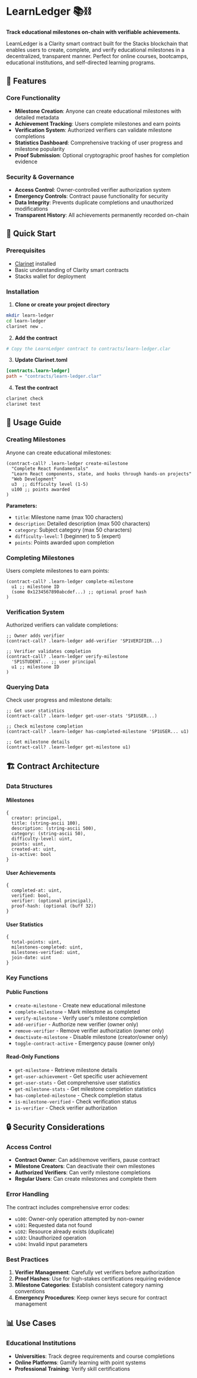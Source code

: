 # LearnLedger 📚⛓️

**Track educational milestones on-chain with verifiable achievements.**

LearnLedger is a Clarity smart contract built for the Stacks blockchain that enables users to create, complete, and verify educational milestones in a decentralized, transparent manner. Perfect for online courses, bootcamps, educational institutions, and self-directed learning programs.

## 🌟 Features

### Core Functionality
- **Milestone Creation**: Anyone can create educational milestones with detailed metadata
- **Achievement Tracking**: Users complete milestones and earn points
- **Verification System**: Authorized verifiers can validate milestone completions
- **Statistics Dashboard**: Comprehensive tracking of user progress and milestone popularity
- **Proof Submission**: Optional cryptographic proof hashes for completion evidence

### Security & Governance
- **Access Control**: Owner-controlled verifier authorization system
- **Emergency Controls**: Contract pause functionality for security
- **Data Integrity**: Prevents duplicate completions and unauthorized modifications
- **Transparent History**: All achievements permanently recorded on-chain

## 🚀 Quick Start

### Prerequisites
- [Clarinet](https://github.com/hirosystems/clarinet) installed
- Basic understanding of Clarity smart contracts
- Stacks wallet for deployment

### Installation

1. **Clone or create your project directory**
```bash
mkdir learn-ledger
cd learn-ledger
clarinet new .
```

2. **Add the contract**
```bash
# Copy the LearnLedger contract to contracts/learn-ledger.clar
```

3. **Update Clarinet.toml**
```toml
[contracts.learn-ledger]
path = "contracts/learn-ledger.clar"
```

4. **Test the contract**
```bash
clarinet check
clarinet test
```

## 📖 Usage Guide

### Creating Milestones

Anyone can create educational milestones:

```clarity
(contract-call? .learn-ledger create-milestone 
  "Complete React Fundamentals" 
  "Learn React components, state, and hooks through hands-on projects"
  "Web Development"
  u3  ;; difficulty level (1-5)
  u100 ;; points awarded
)
```

**Parameters:**
- `title`: Milestone name (max 100 characters)
- `description`: Detailed description (max 500 characters)  
- `category`: Subject category (max 50 characters)
- `difficulty-level`: 1 (beginner) to 5 (expert)
- `points`: Points awarded upon completion

### Completing Milestones

Users complete milestones to earn points:

```clarity
(contract-call? .learn-ledger complete-milestone 
  u1 ;; milestone ID
  (some 0x1234567890abcdef...) ;; optional proof hash
)
```

### Verification System

Authorized verifiers can validate completions:

```clarity
;; Owner adds verifier
(contract-call? .learn-ledger add-verifier 'SP1VERIFIER...)

;; Verifier validates completion
(contract-call? .learn-ledger verify-milestone 
  'SP1STUDENT... ;; user principal
  u1 ;; milestone ID
)
```

### Querying Data

Check user progress and milestone details:

```clarity
;; Get user statistics
(contract-call? .learn-ledger get-user-stats 'SP1USER...)

;; Check milestone completion
(contract-call? .learn-ledger has-completed-milestone 'SP1USER... u1)

;; Get milestone details
(contract-call? .learn-ledger get-milestone u1)
```

## 🏗️ Contract Architecture

### Data Structures

#### Milestones
```clarity
{
  creator: principal,
  title: (string-ascii 100),
  description: (string-ascii 500),
  category: (string-ascii 50),
  difficulty-level: uint,
  points: uint,
  created-at: uint,
  is-active: bool
}
```

#### User Achievements
```clarity
{
  completed-at: uint,
  verified: bool,
  verifier: (optional principal),
  proof-hash: (optional (buff 32))
}
```

#### User Statistics
```clarity
{
  total-points: uint,
  milestones-completed: uint,
  milestones-verified: uint,
  join-date: uint
}
```

### Key Functions

#### Public Functions
- `create-milestone` - Create new educational milestone
- `complete-milestone` - Mark milestone as completed
- `verify-milestone` - Verify user's milestone completion
- `add-verifier` - Authorize new verifier (owner only)
- `remove-verifier` - Remove verifier authorization (owner only)
- `deactivate-milestone` - Disable milestone (creator/owner only)
- `toggle-contract-active` - Emergency pause (owner only)

#### Read-Only Functions
- `get-milestone` - Retrieve milestone details
- `get-user-achievement` - Get specific user achievement
- `get-user-stats` - Get comprehensive user statistics
- `get-milestone-stats` - Get milestone completion statistics
- `has-completed-milestone` - Check completion status
- `is-milestone-verified` - Check verification status
- `is-verifier` - Check verifier authorization

## 🔒 Security Considerations

### Access Control
- **Contract Owner**: Can add/remove verifiers, pause contract
- **Milestone Creators**: Can deactivate their own milestones
- **Authorized Verifiers**: Can verify milestone completions
- **Regular Users**: Can create milestones and complete them

### Error Handling
The contract includes comprehensive error codes:
- `u100`: Owner-only operation attempted by non-owner
- `u101`: Requested data not found
- `u102`: Resource already exists (duplicate)
- `u103`: Unauthorized operation
- `u104`: Invalid input parameters

### Best Practices
1. **Verifier Management**: Carefully vet verifiers before authorization
2. **Proof Hashes**: Use for high-stakes certifications requiring evidence
3. **Milestone Categories**: Establish consistent category naming conventions
4. **Emergency Procedures**: Keep owner keys secure for contract management

## 📊 Use Cases

### Educational Institutions
- **Universities**: Track degree requirements and course completions
- **Online Platforms**: Gamify learning with point systems
- **Professional Training**: Verify skill certifications
